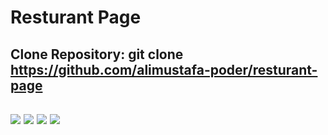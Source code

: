 # Resturant Page
## Clone Repository: git clone https://github.com/alimustafa-poder/resturant-page
## <img src = "https://img.shields.io/github/issues/alimustafa-poder/resturant-page"> <img src = "https://img.shields.io/github/forks/alimustafa-poder/resturant-page"> <img src = "https://img.shields.io/github/stars/alimustafa-poder/resturant-page"> <img src = "https://img.shields.io/github/license/alimustafa-poder/resturant-page">
